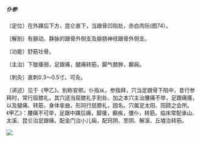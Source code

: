 ##### 仆参

〔定位〕在外踝后下方，昆仑直下，当跟骨凹陷处，赤白肉际(图74）。

〔解剖〕有腓动、静脉的跟骨外侧支及腓肠神经跟骨外侧支。 

〔功能〕舒筋壮骨。

〔主治〕下肢痿弱，足跟痛，腿痛转筋，脚气膝肿，癫痫。

〔刺灸〕直刺0.3〜0.5寸。可灸。

〔讲述〕见于《甲乙》。别称安邪。仆指从，参指拜，穴当足跟骨下陷中，昔行参拜时，常行屈膝礼，其穴适当屈膝礼手到处、加之本穴主治腰痛不举，足跟痛痿，以及腿痛、转筋，身体挛曲，形同行屈膝礼，因名。穴属足太阳、阳跷之会所。《甲乙》：腰痛不可举，足跟中踝后痛，脚痿，癫疾，僵仆，转筋。临床常配承山、太溪、昆仑治足跟痛，配金门治小儿痫，配窍阴、至阴、解溪、丘墟治转筋。

![](img/图74.jpg)
